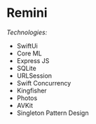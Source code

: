 # Remini 
  *Technologies:*

   - SwiftUi
   - Core ML
   - Express JS
   - SQLite
   - URLSession
   - Swift Concurrency
   - Kingfisher
   - Photos 
   - AVKit
   - Singleton Pattern Design
